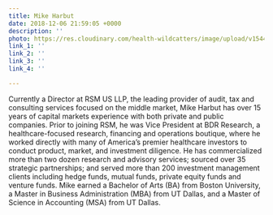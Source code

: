 ```yaml
---
title: Mike Harbut
date: 2018-12-06 21:59:05 +0000
description: ''
photo: https://res.cloudinary.com/health-wildcatters/image/upload/v1544133566/image.png
link_1: ''
link_2: ''
link_3: ''
link_4: ''

---
```

Currently a Director at RSM US LLP, the leading provider of audit, tax and consulting services focused on the middle market, Mike Harbut has over 15 years of capital markets experience with both private and public companies. Prior to joining RSM, he was Vice President at BDR Research, a healthcare-focused research, financing and operations boutique, where he worked directly with many of America’s premier healthcare investors to conduct product, market, and investment diligence. He has commercialized more than two dozen research and advisory services; sourced over 35 strategic partnerships; and served more than 200 investment management clients including hedge funds, mutual funds, private equity funds and venture funds. Mike earned a Bachelor of Arts (BA) from Boston University, a Master in Business Administration (MBA) from UT Dallas, and a Master of Science in Accounting (MSA) from UT Dallas.